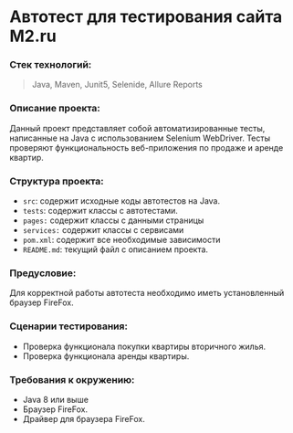 # Автотест для тестирования сайта M2.ru

### Стек технологий:

>Java, Maven, Junit5, Selenide, Allure Reports

### Описание проекта:
Данный проект представляет собой автоматизированные тесты, 
написанные на Java с использованием Selenium WebDriver. 
Тесты проверяют функциональность веб-приложения по продаже 
и аренде квартир.

### Структура проекта:
- `src`: содержит исходные коды автотестов на Java.
- `tests`: содержит классы с автотестами.
- `pages:` содержит классы с данными страницы
- `services:` содержит классы с сервисами
- `pom.xml`: содержит все необходимые зависимости
- `README.md`: текущий файл с описанием проекта.

### Предусловие:
Для корректной работы автотеста необходимо иметь установленный браузер FireFox.

### Сценарии тестирования:
- Проверка функционала покупки квартиры вторичного жилья.
- Проверка функционала аренды квартиры.

### Требования к окружению:
- Java 8 или выше
- Браузер FireFox.
- Драйвер для браузера FireFox.

